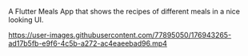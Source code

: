 A Flutter Meals App that shows the recipes of different meals in a nice looking UI.



https://user-images.githubusercontent.com/77895050/176943265-ad17b5fb-e9f6-4c5b-a272-ac4eaeebad96.mp4
